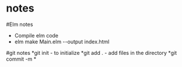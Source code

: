 # notes


#Elm notes
* Compile elm code
* elm make Main.elm --output index.html
 





#git notes
*git init - to initialize
*git add . - add files in the directory
*git commit -m
*


